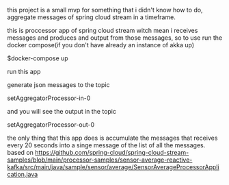 this project is a small mvp for something that i didn't know how to do, aggregate messages of spring cloud stream 
in a timeframe.

this is proccessor app of spring cloud stream witch mean i receives messages and produces and output from those
messages, so to use run the docker compose(if you don't have already an instance of akka up)

$docker-compose up

run this app

generate json messages to the topic 

setAggregatorProcessor-in-0

and you will see the output in the topic

setAggregatorProcessor-out-0


the only thing that this app does is accumulate the messages that receives every 20 seconds into a singe message
of the list of all the messages.
based on https://github.com/spring-cloud/spring-cloud-stream-samples/blob/main/processor-samples/sensor-average-reactive-kafka/src/main/java/sample/sensor/average/SensorAverageProcessorApplication.java


